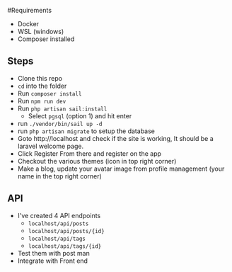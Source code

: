 #Requirements
- Docker
- WSL (windows)
- Composer installed

## Steps
- Clone this repo
- `cd` into the folder
- Run `composer install`
- Run `npm run dev`
- Run `php artisan sail:install`
    - Select `pgsql` (option 1) and hit enter
- run `./vendor/bin/sail up -d`
- run `php artisan migrate` to setup the database
- Goto http://localhost and check if the site is working, It should be a laravel welcome page.
- Click Register From there and register on the app
- Checkout the various themes (icon in top right corner)
- Make a blog, update your avatar image from  profile management (your name in the top right corner)


## API
- I've created 4 API endpoints
    - `localhost/api/posts` 
    - `localhost/api/posts/{id}` 
    - `localhost/api/tags` 
    - `localhost/api/tags/{id}` 
- Test them with post man
- Integrate with Front end
